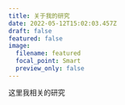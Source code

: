 ```yaml
---
title: 关于我的研究
date: 2022-05-12T15:02:03.457Z
draft: false
featured: false
image:
  filename: featured
  focal_point: Smart
  preview_only: false
---
```

这里我相关的研究